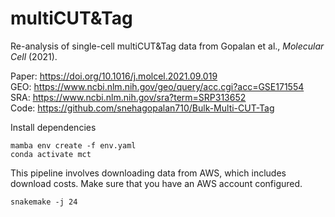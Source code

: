 # multiCUT&Tag

Re-analysis of single-cell multiCUT&Tag data from Gopalan et al., _Molecular Cell_ (2021).

Paper: https://doi.org/10.1016/j.molcel.2021.09.019  
GEO: https://www.ncbi.nlm.nih.gov/geo/query/acc.cgi?acc=GSE171554  
SRA: https://www.ncbi.nlm.nih.gov/sra?term=SRP313652  
Code: https://github.com/snehagopalan710/Bulk-Multi-CUT-Tag

Install dependencies

```
mamba env create -f env.yaml
conda activate mct
```

This pipeline involves downloading data from AWS, which includes download costs. Make sure that you have an AWS account configured.

```
snakemake -j 24
```
